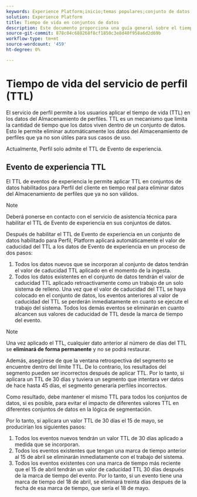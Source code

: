```yaml
---
keywords: Experience Platform;inicio;temas populares;conjunto de datos;conjunto de datos;tiempo de vida;ttl;tiempo de vida;
solution: Experience Platform
title: Tiempo de vida en conjuntos de datos
description: Este documento proporciona una guía general sobre el tiempo de vida (TTL) para los conjuntos de datos en el Almacenamiento de perfiles para Adobe Experience Platform.
source-git-commit: 878c04c688268f8cf1850c3e8d40f958a6d2d69b
workflow-type: tm+mt
source-wordcount: '459'
ht-degree: 0%

---
```



# Tiempo de vida del servicio de perfil (TTL)

El servicio de perfil permite a los usuarios aplicar el tiempo de vida (TTL) en los datos del Almacenamiento de perfiles. TTL es un mecanismo que limita la cantidad de tiempo que los datos viven dentro de un conjunto de datos. Esto le permite eliminar automáticamente los datos del Almacenamiento de perfiles que ya no son útiles para sus casos de uso.

Actualmente, Perfil solo admite el TTL de Evento de experiencia.

## Evento de experiencia TTL

El TTL de eventos de experiencia le permite aplicar TTL en conjuntos de datos habilitados para Perfil del cliente en tiempo real para eliminar datos del Almacenamiento de perfiles que ya no son válidos.

>[!NOTE]
>
>Deberá ponerse en contacto con el servicio de asistencia técnica para habilitar el TTL de Evento de experiencia en sus conjuntos de datos.

Después de habilitar el TTL de Evento de experiencia en un conjunto de datos habilitado para Perfil, Platform aplicará automáticamente el valor de caducidad del TTL a los datos de Evento de experiencia en un proceso de dos pasos:

1. Todos los datos nuevos que se incorporan al conjunto de datos tendrán el valor de caducidad TTL aplicado en el momento de la ingesta.
2. Todos los datos existentes en el conjunto de datos tendrán el valor de caducidad TTL aplicado retroactivamente como un trabajo de un solo sistema de relleno. Una vez que el valor de caducidad del TTL se haya colocado en el conjunto de datos, los eventos anteriores al valor de caducidad del TTL se perderán inmediatamente en cuanto se ejecute el trabajo del sistema. Todos los demás eventos se eliminarán en cuanto alcancen sus valores de caducidad de TTL desde la marca de tiempo del evento.

>[!NOTE]
>
>Una vez aplicado el TTL, cualquier dato anterior al número de días del TTL se **eliminará de forma permanente** y no se podrá restaurar.
> 
>Además, asegúrese de que la ventana retrospectiva del segmento se encuentre dentro del límite TTL. De lo contrario, los resultados del segmento pueden ser incorrectos después de aplicar TTL. Por lo tanto, si aplicara un TTL de 30 días y tuviera un segmento que intentara ver datos de hace hasta 45 días, el segmento generaría perfiles incorrectos.
> 
>Como resultado, debe mantener el mismo TTL para todos los conjuntos de datos, si es posible, para evitar el impacto de diferentes valores TTL en diferentes conjuntos de datos en la lógica de segmentación.

Por lo tanto, si aplicara un valor TTL de 30 días el 15 de mayo, se producirían los siguientes pasos:

1. Todos los eventos nuevos tendrán un valor TTL de 30 días aplicado a medida que se incorporan.
2. Todos los eventos existentes que tengan una marca de tiempo anterior al 15 de abril se eliminarán inmediatamente con el trabajo del sistema.
3. Todos los eventos existentes con una marca de tiempo más reciente que el 15 de abril tendrán un valor de caducidad TTL 30 días después de la marca de tiempo del evento. Por lo tanto, si un evento tiene una marca de tiempo del 18 de abril, se eliminará treinta días después de la fecha de esa marca de tiempo, que sería el 18 de mayo.

